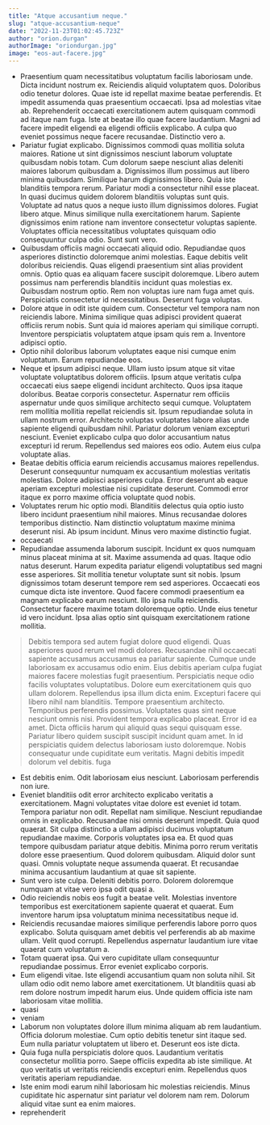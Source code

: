 ```yaml
---
title: "Atque accusantium neque."
slug: "atque-accusantium-neque"
date: "2022-11-23T01:02:45.723Z"
author: "orion.durgan"
authorImage: "oriondurgan.jpg"
image: "eos-aut-facere.jpg"
---
```

- Praesentium quam necessitatibus voluptatum facilis laboriosam unde. Dicta incidunt nostrum ex. Reiciendis aliquid voluptatem quos.
Doloribus odio tenetur dolores. Quae iste id repellat maxime beatae perferendis. Et impedit assumenda quas praesentium occaecati.
Ipsa ad molestias vitae ab. Reprehenderit occaecati exercitationem autem quisquam commodi ad itaque nam fuga. Iste at beatae illo quae facere laudantium. Magni ad facere impedit eligendi ea eligendi officiis explicabo. A culpa quo eveniet possimus neque facere recusandae. Distinctio vero a.
- Pariatur fugiat explicabo. Dignissimos commodi quas mollitia soluta maiores. Ratione ut sint dignissimos nesciunt laborum voluptate quibusdam nobis totam. Cum dolorum saepe nesciunt alias deleniti maiores laborum quibusdam a. Dignissimos illum possimus aut libero minima quibusdam.
Similique harum dignissimos libero. Quia iste blanditiis tempora rerum. Pariatur modi a consectetur nihil esse placeat. In quasi ducimus quidem dolorem blanditiis voluptas sunt quis. Voluptate ad natus quos a neque iusto illum dignissimos dolores. Fugiat libero atque.
Minus similique nulla exercitationem harum. Sapiente dignissimos enim ratione nam inventore consectetur voluptas sapiente. Voluptates officia necessitatibus voluptates quisquam odio consequuntur culpa odio. Sunt sunt vero.
- Quibusdam officiis magni occaecati aliquid odio. Repudiandae quos asperiores distinctio doloremque animi molestias. Eaque debitis velit doloribus reiciendis.
Quas eligendi praesentium sint alias provident omnis. Optio quas ea aliquam facere suscipit doloremque. Libero autem possimus nam perferendis blanditiis incidunt quas molestias ex. Quibusdam nostrum optio.
Rem non voluptas iure nam fuga amet quis. Perspiciatis consectetur id necessitatibus. Deserunt fuga voluptas.
- Dolore atque in odit iste quidem cum. Consectetur vel tempora nam non reiciendis labore. Minima similique quas adipisci provident quaerat officiis rerum nobis. Sunt quia id maiores aperiam qui similique corrupti. Inventore perspiciatis voluptatem atque ipsam quis rem a. Inventore adipisci optio.
- Optio nihil doloribus laborum voluptates eaque nisi cumque enim voluptatum. Earum repudiandae eos.
- Neque et ipsum adipisci neque. Ullam iusto ipsum atque sit vitae voluptate voluptatibus dolorem officiis. Ipsum atque veritatis culpa occaecati eius saepe eligendi incidunt architecto.
Quos ipsa itaque doloribus. Beatae corporis consectetur. Aspernatur rem officiis aspernatur unde quos similique architecto sequi cumque. Voluptatem rem mollitia mollitia repellat reiciendis sit. Ipsum repudiandae soluta in ullam nostrum error. Architecto voluptas voluptates labore alias unde sapiente eligendi quibusdam nihil.
Pariatur dolorum veniam excepturi nesciunt. Eveniet explicabo culpa quo dolor accusantium natus excepturi id rerum. Repellendus sed maiores eos odio. Autem eius culpa voluptate alias.
- Beatae debitis officia earum reiciendis accusamus maiores repellendus. Deserunt consequuntur numquam ex accusantium molestias veritatis molestias. Dolore adipisci asperiores culpa. Error deserunt ab eaque aperiam excepturi molestiae nisi cupiditate deserunt. Commodi error itaque ex porro maxime officia voluptate quod nobis.
- Voluptates rerum hic optio modi. Blanditiis delectus quia optio iusto libero incidunt praesentium nihil maiores. Minus recusandae dolores temporibus distinctio. Nam distinctio voluptatum maxime minima deserunt nisi. Ab ipsum incidunt. Minus vero maxime distinctio fugiat.
- occaecati
- Repudiandae assumenda laborum suscipit. Incidunt ex quos numquam minus placeat minima at sit. Maxime assumenda ad quas.
Itaque odio natus deserunt. Harum expedita pariatur eligendi voluptatibus sed magni esse asperiores. Sit mollitia tenetur voluptate sunt sit nobis. Ipsum dignissimos totam deserunt tempore rem sed asperiores. Occaecati eos cumque dicta iste inventore.
Quod facere commodi praesentium ea magnam explicabo earum nesciunt. Illo ipsa nulla reiciendis. Consectetur facere maxime totam doloremque optio. Unde eius tenetur id vero incidunt. Ipsa alias optio sint quisquam exercitationem ratione mollitia.
> Debitis tempora sed autem fugiat dolore quod eligendi.
> Quas asperiores quod rerum vel modi dolores. Recusandae nihil occaecati sapiente accusamus accusamus ea pariatur sapiente.
> Cumque unde laboriosam ex accusamus odio enim. Eius debitis aperiam culpa fugiat maiores facere molestias fugit praesentium. Perspiciatis neque odio facilis voluptates voluptatibus.
Dolore eum exercitationem quis quo ullam dolorem. Repellendus ipsa illum dicta enim. Excepturi facere qui libero nihil nam blanditiis. Tempore praesentium architecto. Temporibus perferendis possimus.
Voluptates quas sint neque nesciunt omnis nisi. Provident tempora explicabo placeat. Error id ea amet.
> Dicta officiis harum qui aliquid quas sequi quisquam esse. Pariatur libero quidem suscipit suscipit incidunt quam amet. In id perspiciatis quidem delectus laboriosam iusto doloremque. Nobis consequatur unde cupiditate eum veritatis.
> Magni debitis impedit dolorum vel debitis.
> fuga
- Est debitis enim.
Odit laboriosam eius nesciunt.
Laboriosam perferendis non iure.
- Eveniet blanditiis odit error architecto explicabo veritatis a exercitationem. Magni voluptates vitae dolore est eveniet id totam. Tempora pariatur non odit. Repellat nam similique.
Nesciunt repudiandae omnis in explicabo. Recusandae nisi omnis deserunt impedit. Quia quod quaerat. Sit culpa distinctio a ullam adipisci ducimus voluptatum repudiandae maxime. Corporis voluptates ipsa ea. Et quod quas tempore quibusdam pariatur atque debitis.
Minima porro rerum veritatis dolore esse praesentium. Quod dolorem quibusdam. Aliquid dolor sunt quasi. Omnis voluptate neque assumenda quaerat. Et recusandae minima accusantium laudantium at quae sit sapiente.
- Sunt vero iste culpa. Deleniti debitis porro. Dolorem doloremque numquam at vitae vero ipsa odit quasi a.
- Odio reiciendis nobis eos fugit a beatae velit. Molestias inventore temporibus est exercitationem sapiente quaerat et quaerat. Eum inventore harum ipsa voluptatum minima necessitatibus neque id.
- Reiciendis recusandae maiores similique perferendis labore porro quos explicabo.
Soluta quisquam amet debitis vel perferendis ab ab maxime ullam.
Velit quod corrupti.
Repellendus aspernatur laudantium iure vitae quaerat cum voluptatum a.
- Totam quaerat ipsa. Qui vero cupiditate ullam consequuntur repudiandae possimus. Error eveniet explicabo corporis.
- Eum eligendi vitae. Iste eligendi accusantium quam non soluta nihil. Sit ullam odio odit nemo labore amet exercitationem. Ut blanditiis quasi ab rem dolore nostrum impedit harum eius. Unde quidem officia iste nam laboriosam vitae mollitia.
- quasi
- veniam
- Laborum non voluptates dolore illum minima aliquam ab rem laudantium. Officia dolorum molestiae. Cum optio debitis tenetur sint itaque sed. Eum nulla pariatur voluptatem ut libero et. Deserunt eos iste dicta.
- Quia fuga nulla perspiciatis dolore quos.
Laudantium veritatis consectetur mollitia porro.
Saepe officiis expedita ab iste similique.
At quo veritatis ut veritatis reiciendis excepturi enim.
Repellendus quos veritatis aperiam repudiandae.
- Iste enim modi earum nihil laboriosam hic molestias reiciendis. Minus cupiditate hic aspernatur sint pariatur vel dolorem nam rem. Dolorum aliquid vitae sunt ea enim maiores.
- reprehenderit